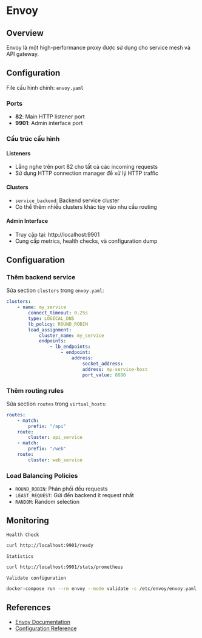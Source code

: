 # Envoy

## Overview

Envoy là một high-performance proxy được sử dụng cho service mesh và API gateway.

## Configuration

File cấu hình chính: `envoy.yaml`

### Ports

*   **82**: Main HTTP listener port
*   **9901**: Admin interface port

### Cấu trúc cấu hình

#### Listeners

*   Lắng nghe trên port 82 cho tất cả các incoming requests
*   Sử dụng HTTP connection manager để xử lý HTTP traffic

#### Clusters

*   `service_backend`: Backend service cluster
*   Có thể thêm nhiều clusters khác tùy vào nhu cầu routing

#### Admin Interface

*   Truy cập tại: http://localhost:9901
*   Cung cấp metrics, health checks, và configuration dump

## Configuaration

### Thêm backend service

Sửa section `clusters` trong `envoy.yaml`:

```yaml
clusters:
    - name: my_service
        connect_timeout: 0.25s
        type: LOGICAL_DNS
        lb_policy: ROUND_ROBIN
        load_assignment:
            cluster_name: my_service
            endpoints:
                - lb_endpoints:
                    - endpoint:
                        address:
                            socket_address:
                            address: my-service-host
                            port_value: 8080
```

### Thêm routing rules

Sửa section `routes` trong `virtual_hosts`:

```yaml
routes:
    - match:
        prefix: "/api"
    route:
        cluster: api_service
    - match:
        prefix: "/web"
    route:
        cluster: web_service
```

### Load Balancing Policies

*   `ROUND_ROBIN`: Phân phối đều requests
*   `LEAST_REQUEST`: Gửi đến backend ít request nhất
*   `RANDOM`: Random selection

## Monitoring

`Health Check`
```bash
curl http://localhost:9901/ready
```

`Statistics`
```bash
curl http://localhost:9901/stats/prometheus
```

`Validate configuration`
```bash
docker-compose run --rm envoy --mode validate -c /etc/envoy/envoy.yaml
```

## References

*   [Envoy Documentation](https://www.envoyproxy.io/docs/envoy/latest/)
*   [Configuration Reference](https://www.envoyproxy.io/docs/envoy/latest/configuration/configuration)
